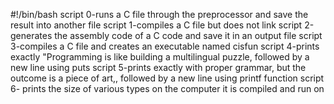 #!/bin/bash
script 0-runs a C file through the preprocessor and save the result into another file
script 1-compiles a C file but does not link
script 2-generates the assembly code of a C code and save it in an output file
script 3-compiles a C file and creates an executable named cisfun
script 4-prints exactly "Programming is like building a multilingual puzzle, followed by a new line using puts
script 5-prints exactly with proper grammar, but the outcome is a piece of art,, followed by a new line using printf function
script 6- prints the size of various types on the computer it is compiled and run on


